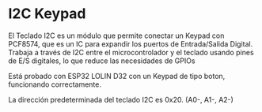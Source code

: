 ﻿# I2C Keypad
El Teclado I2C es un módulo que permite conectar un Keypad con PCF8574, que es un IC para expandir los puertos de Entrada/Salida Digital.
Trabaja a través de I2C entre el microcontrolador y el teclado usando pines de E/S digitales, lo que reduce las necesidades de GPIOs 

Está probado con ESP32 LOLIN D32 con un Keypad de tipo boton, funcionando correctamente.

La dirección predeterminada del teclado I2C es 0x20. (A0-, A1-, A2-)

